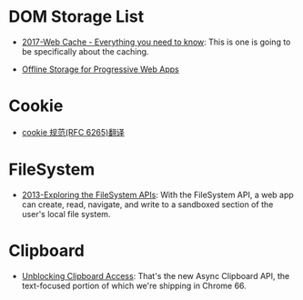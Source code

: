 

# DOM Storage List

- [2017-Web Cache - Everything you need to know](http://kamranahmed.info/blog/2017/03/14/quick-guide-to-http-caching/?rd=1): This is one is going to be specifically about the caching.

- [Offline Storage for Progressive Web Apps](https://medium.com/dev-channel/offline-storage-for-progressive-web-apps-70d52695513c#.19w8r1c4o)

# Cookie

- [cookie 规范(RFC 6265)翻译](https://github.com/renaesop/blog/issues/4)

# FileSystem

- [2013-Exploring the FileSystem APIs](https://www.html5rocks.com/en/tutorials/file/filesystem/): With the FileSystem API, a web app can create, read, navigate, and write to a sandboxed section of the user's local file system.

# Clipboard

- [Unblocking Clipboard Access](https://developers.google.com/web/updates/2018/03/clipboardapi): That's the new Async Clipboard API, the text-focused portion of which we're shipping in Chrome 66.
